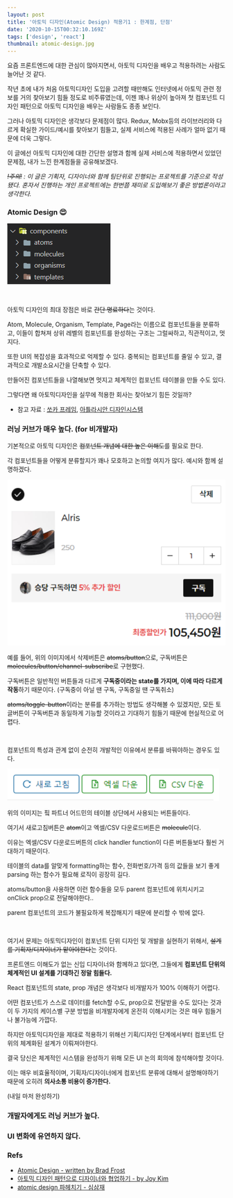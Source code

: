 ```yaml
---
layout: post
title: '아토믹 디자인(Atomic Design) 적용기1 : 한계점, 단점'
date: '2020-10-15T00:32:10.169Z'
tags: ['design', 'react']
thumbnail: atomic-design.jpg
---
```


요즘 프론트엔드에 대한 관심이 많아지면서, 아토믹 디자인을 배우고 적용하려는 사람도 늘어난 것 같다.

작년 초에 내가 처음 아토믹디자인 도입을 고려할 때만해도 인터넷에서 아토믹 관련 정보를 거의 찾아보기 힘들 정도로 비주류였는데, 이젠 꽤나 위상이 높아져 첫 컴포넌트 디자인 패턴으로 아토믹 디자인을 배우는 사람들도 종종 보인다.

그러나 아토믹 디자인은 생각보다 문제점이 많다. Redux, Mobx등의 라이브러리와 다르게 확실한 가이드/예시를 찾아보기 힘들고, 실제 서비스에 적용된 사례가 얼마 없기 때문에 더욱 그렇다.

이 글에선 아토믹 디자인에 대한 간단한 설명과 함께 실제 서비스에 적용하면서 있었던 문제점, 내가 느낀 한계점들을 공유해보겠다.

_<i>~~!주의!~~ : 이 글은 기획자, 디자이너와 함께 팀단위로 진행되는 프로젝트를 기준으로 작성됐다. 혼자서 진행하는 개인 프로젝트에는 한번쯤 재미로 도입해보기 좋은 방법론이라고 생각한다.</i>_

### Atomic Design 😍

![Directory](./directory.png)

<br>

아토믹 디자인의 최대 장점은 바로 ~~간단 명료하다~~는 것이다.

Atom, Molecule, Organism, Template, Page라는 이름으로 컴포넌트들을 분류하고, 이들이 합쳐져 상위 레벨의 컴포넌트를 완성하는 구조는 그럴싸하고, 직관적이고, 멋지다.

또한 UI의 복잡성을 효과적으로 억제할 수 있다. 중복되는 컴포넌트를 줄일 수 있고, 결과적으로 개발소요시간을 단축할 수 있다.

만들어진 컴포넌트들을 나열해보면 멋지고 체계적인 컴포넌트 테이블을 만들 수도 있다.

그렇다면 왜 아토믹디자인을 실무에 적용한 회사는 찾아보기 힘든 것일까?

- 참고 자료 : [쏘카 프레임](https://socarframe.socar.kr/8bb3aba4a/p/5857a5-socar-frame), [아틀라시안 디자인시스템](https://atlassian.design/components/toggle/examples)

### 러닝 커브가 매우 높다. (for 비개발자)

기본적으로 아토믹 디자인은 ~~컴포넌트 개념에 대한 높은 이해도~~를 필요로 한다.

각 컴포넌트들을 어떻게 분류할지가 꽤나 모호하고 논의할 여지가 많다. 예시와 함께 설명하겠다.

![Cart Item Card](./molecule-cart-item-card.png)

예를 들어, 위의 이미지에서 삭제버튼은 ~~atoms/button~~으로, 구독버튼은 ~~molecules/button/channel-subscribe~~로 구현했다.

구독버튼은 일반적인 버튼들과 다르게 **구독중이라는 state를 가지며, 이에 따라 다르게 작동**하기 때문이다. (구독중이 아닐 땐 구독, 구독중일 땐 구독취소)

~~atoms/toggle-button~~이라는 분류를 추가하는 방법도 생각해볼 수 있겠지만, 모든 토글버튼이 구독버튼과 동일하게 기능할 것이라고 기대하기 힘들기 때문에 현실적으로 어렵다.

<br>

컴포넌트의 특성과 관계 없이 순전히 개발적인 이유에서 분류를 바꿔야하는 경우도 있다.

![Adming Buttons](./admin-buttons.png)

위의 이미지는 핔 파트너 어드민의 테이블 상단에서 사용되는 버튼들이다.

여기서 새로고침버튼은 ~~atom~~이고 엑셀/CSV 다운로드버튼은 ~~molecule~~이다.

이유는 엑셀/CSV 다운로드버튼의 click handler function이 다른 버튼들보다 훨씬 거대하기 때문이다.

테이블의 data를 알맞게 formatting하는 함수, 전화번호/가격 등의 값들을 보기 좋게 parsing 하는 함수가 필요해 로직이 굉장히 길다.

atoms/button을 사용하면 이런 함수들을 모두 parent 컴포넌트에 위치시키고 onClick prop으로 전달해야한다..

parent 컴포넌트의 코드가 불필요하게 복잡해지기 때문에 분리할 수 밖에 없다.

<br>

여기서 문제는 아토믹디자인이 컴포넌트 단위 디자인 및 개발을 실현하기 위해서, ~~설계를 기획자/디자이너가 맡아야한다~~는 것이다.

프론트엔드 이해도가 없는 신입 디자이너와 함께하고 있다면, 그들에게 **컴포넌트 단위의 체계적인 UI 설계를 기대하긴 정말 힘들다.**

React 컴포넌트의 state, prop 개념은 생각보다 비개발자가 100% 이해하기 어렵다.

어떤 컴포넌트가 스스로 데이터를 fetch할 수도, prop으로 전달받을 수도 있다는 것과 이 두 가지의 케이스별 구분 방법을 비개발자에게 온전히 이해시키는 것은 매우 힘들거나 불가능에 가깝다.

하지만 아토믹디자인을 제대로 적용하기 위해선 기획/디자인 단계에서부터 컴포넌트 단위의 체계화된 설계가 이뤄져야한다.

결국 당신은 체계적인 시스템을 완성하기 위해 모든 UI 논의 회의에 참석해야할 것이다.

이는 매우 비효율적이며, 기획자/디자이너에게 컴포넌트 분류에 대해서 설명해야하기 때문에 오히려 **의사소통 비용이 증가한다.**

(내일 마저 완성하기)

### 개발자에게도 러닝 커브가 높다.

### UI 변화에 유연하지 않다.

### Refs

- [Atomic Design - written by Brad Frost](https://atomicdesign.bradfrost.com/table-of-contents/)
- [아토믹 디자인 패턴으로 디자이너와 협업하기 - by Joy Kim](https://speakerdeck.com/feel5ny/atomig-paeteoneuro-dijaineowa-hyeobeobhagi)
- [atomic design 파헤치기 - 심삼재](https://simsimjae.tistory.com/407)
